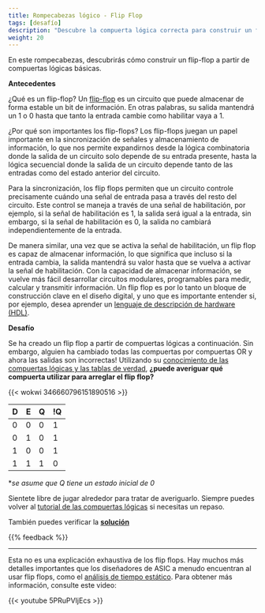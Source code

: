 ```yaml
---
title: Rompecabezas lógico - Flip Flop
tags: [desafío]
description: "Descubre la compuerta lógica correcta para construir un flip-flop"
weight: 20
---
```


En este rompecabezas, descubrirás cómo construir un flip-flop a partir de compuertas lógicas básicas.

**Antecedentes**

¿Qué es un flip-flop? Un [flip-flop](https://en.wikipedia.org/wiki/Flip-flop_(electronics)) es un circuito que puede almacenar de forma estable un bit de información. En otras palabras, su salida mantendrá un 1 o 0 hasta que tanto la entrada cambie como habilitar vaya a 1.

¿Por qué son importantes los flip-flops? Los flip-flops juegan un papel importante en la sincronización de señales y almacenamiento de información, lo que nos permite expandirnos desde la lógica combinatoria donde la salida de un circuito solo depende de su entrada presente, hasta la lógica secuencial donde la salida de un circuito depende tanto de las entradas como del estado anterior del circuito.

Para la sincronización, los flip flops permiten que un circuito controle precisamente cuándo una señal de entrada pasa a través del resto del circuito. Este control se maneja a través de una señal de habilitación, por ejemplo, si la señal de habilitación es 1, la salida será igual a la entrada, sin embargo, si la señal de habilitación es 0, la salida no cambiará independientemente de la entrada.

De manera similar, una vez que se activa la señal de habilitación, un flip flop es capaz de almacenar información, lo que significa que incluso si la entrada cambia, la salida mantendrá su valor hasta que se vuelva a activar la señal de habilitación. Con la capacidad de almacenar información, se vuelve más fácil desarrollar circuitos modulares, programables para medir, calcular y transmitir información. Un flip flop es por lo tanto un bloque de construcción clave en el diseño digital, y uno que es importante entender si, por ejemplo, desea aprender un [lenguaje de descripción de hardware (HDL)](https://www.zerotoasiccourse.com/terminology/hdl/).

**Desafío**

Se ha creado un flip flop a partir de compuertas lógicas a continuación. Sin embargo, alguien ha cambiado todas las compuertas por compuertas OR y ahora las salidas son incorrectas! Utilizando su [conocimiento de las compuertas lógicas y las tablas de verdad](/es/digital_design/logic_gates), **¿puede averiguar qué compuerta utilizar para arreglar el flip flop?**

{{< wokwi 346660796151890516 >}}
<br>

| D       | E       | Q      | !Q     |
|---------|---------|--------|--------|
| 0       | 0       | 0      | 1      |
| 0       | 1       | 0      | 1      |
| 1       | 0       | 0      | 1      |
| 1       | 1       | 1      | 0      |

**se asume que Q tiene un estado inicial de 0*

Sientete libre de jugar alrededor para tratar de averiguarlo. Siempre puedes volver al [tutorial de las compuertas lógicas](/es/digital_design/logic_gates) si necesitas un repaso.

También puedes verificar la [**solución**](https://wokwi.com/projects/346662209986757203)

{{% feedback %}}

---

Esta no es una explicación exhaustiva de los flip flops. Hay muchos más detalles importantes que los diseñadores de ASIC a menudo encuentran al usar flip flops, como el [análisis de tiempo estático](https://www.zerotoasiccourse.com/terminology/sta/). Para obtener más información, consulte este video:

{{< youtube 5PRuPVIjEcs >}}
